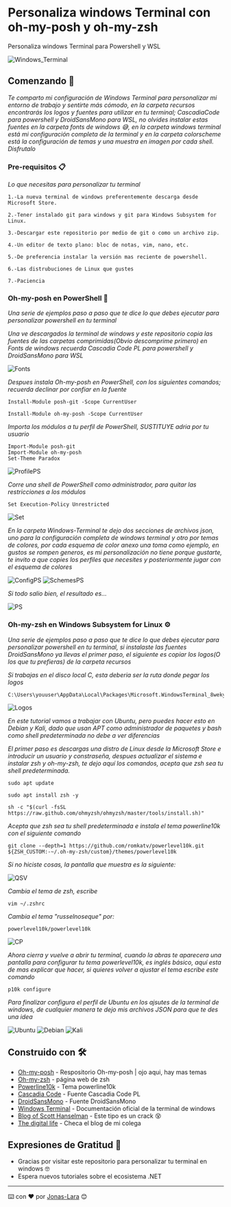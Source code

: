 # Personaliza windows Terminal con oh-my-posh y oh-my-zsh

Personaliza windows Terminal para Powershell y WSL

<img src=/Capturas/WT.png alt="Windows_Terminal"/>


## Comenzando 🚀

_Te comparto mi configuración de Windows Terminal para personalizar mi entorno de trabajo y sentirte más cómodo, en la carpeta recursos encontrarás los logos y fuentes para utilizar en tu terminal; CascadiaCode para powershell y DroidSansMono para WSL, no olvides instalar estas fuentes en la carpeta fonts de windows 😅, en la carpeta windows terminal está mi configuración completa de la terminal y en la carpeta colorscheme está la configuración de temas y una muestra en imagen por cada shell. Disfrutalo_


### Pre-requisitos 📋

_Lo que necesitas para personalizar tu terminal_

```
1.-La nueva terminal de windows preferentemente descarga desde Microsoft Store.

2.-Tener instalado git para windows y git para Windows Subsystem for Linux.

3.-Descargar este repositorio por medio de git o como un archivo zip.

4.-Un editor de texto plano: bloc de notas, vim, nano, etc.

5.-De preferencia instalar la versión mas reciente de powershell.

6.-Las distrubuciones de Linux que gustes

7.-Paciencia

```

### Oh-my-posh en PowerShell 🔧

_Una serie de ejemplos paso a paso que te dice lo que debes ejecutar para personalizar powershell en tu terminal_

_Una ve descargados la terminal de windows y este repositorio copia las fuentes de las carpetas comprimidas(Obvio descomprime primero) en Fonts de windows recuerda Cascadia Code PL para powershell y DroidSansMono para WSL_

<img src=/Capturas/Fonts.png alt="Fonts"/>

_Despues instala Oh-my-posh en PowerShell, con los siguientes comandos; recuerda declinar por confiar en la fuente_

```
Install-Module posh-git -Scope CurrentUser
```
```
Install-Module oh-my-posh -Scope CurrentUser
```

_Importa los módulos a tu perfil de PowerShell, SUSTITUYE adria por tu usuario_

```
Import-Module posh-git
Import-Module oh-my-posh
Set-Theme Paradox
```
<img src=/Capturas/PROFILE$.png alt="ProfilePS"/>

_Corre una shell de PowerShell como administrador, para quitar las restricciones a los módulos_

```
Set Execution-Policy Unrestricted
```

<img src=/Capturas/Set.png alt="Set"/>

_En la carpeta Windows-Terminal te dejo dos secciones de archivos json, uno para la configuración completa de windows terminal y otro por temas de colores, por cada esquema de color anexo una toma como ejemplo, en gustos se rompen generos, es mi personalización no tiene porque gustarte, te invito a que copies los perfiles que necesites y posteriormente jugar con el esquema de colores_

<img src=/Capturas/ConfPS.png alt="ConfigPS"/>

<img src=/Capturas/esquemasPS.png alt="SchemesPS"/>

_Si todo salio bien, el resultado es..._ 

<img src=/Capturas/1.png alt="PS"/>


### Oh-my-zsh en Windows Subsystem for Linux ⚙️

_Una serie de ejemplos paso a paso que te dice lo que debes ejecutar para personalizar powershell en tu terminal, si instalaste las fuentes DroidSansMono ya llevas el primer paso, el siguiente es copiar los logos(O los que tu prefieras) de la carpeta recursos_

_Si trabajas en el disco local C, esta deberia ser la ruta donde pegar los logos_

```
C:\Users\youuser\AppData\Local\Packages\Microsoft.WindowsTerminal_8wekyb3d8bbwe\RoamingState
```

<img src=/Capturas/Copialogos.png alt="Logos"/>

_En este tutorial vamos a trabajar con Ubuntu, pero puedes hacer esto en Debian y Kali, dado que usan APT como administrador de paquetes y bash como shell predeterminada no debe a ver diferencias_

_El primer paso es descargas una distro de Linux desde la Microsoft Store e introducir un usuario y constraseña, despues actualizar el sistema e instalar zsh y oh-my-zsh, te dejo aquí los comandos, acepta que zsh sea tu shell predeterminada._

```
sudo apt update
```
```
sudo apt install zsh -y
```
```
sh -c "$(curl -fsSL https://raw.github.com/ohmyzsh/ohmyzsh/master/tools/install.sh)"
```

_Acepta que zsh sea tu shell predeterminada e instala el tema powerline10k con el siguiente comando_


```
git clone --depth=1 https://github.com/romkatv/powerlevel10k.git ${ZSH_CUSTOM:-~/.oh-my-zsh/custom}/themes/powerlevel10k
```


_Si no hiciste cosas, la pantalla que muestra es la siguiente:_

<img src=/Capturas/quesiverga.png alt="QSV"/>

_Cambia el tema de zsh, escribe_

```
vim ~/.zshrc
```

_Cambia el tema "russelnoseque" por:_

```
powerlevel10k/powerlevel10k
```

<img src=/Capturas/changepower.png alt="CP"/>

_Ahora cierra y vuelve a abrir tu terminal, cuando la abras te aparecera una pantalla para configurar tu tema powerlevel10k, es inglés básico, aquí esta de mas explicar que hacer, si quieres volver a ajustar el tema escribe este comando_

```
p10k configure
```

_Para finalizar configura el perfil de Ubuntu en los ajsutes de la terminal de windows, de cualquier manera te dejo mis archivos JSON para que te des una idea_ 

<img src=/Capturas/4.png alt="Ubuntu"/>
<img src=/Capturas/5.png alt="Debian"/>
<img src=/Capturas/6.png alt="Kali"/>


## Construido con 🛠️

* [Oh-my-posh](https://github.com/JanDeDobbeleer/oh-my-posh) - Respositorio Oh-my-posh | ojo aqui, hay mas temas
* [Oh-my-zsh](https://ohmyz.sh/) - página web de zsh 
* [Powerline10k](https://github.com/romkatv/powerlevel10k) - Tema powerline10k
* [Cascadia Code](https://www.hanselman.com/) - Fuente Cascadia Code PL
* [DroidSansMono](https://www.nerdfonts.com/) - Fuente DroidSansMono
* [Windows Terminal](https://docs.microsoft.com/en-us/windows/terminal/) - Documentación oficial de la terminal de windows
* [Blog of Scott Hanselman](https://www.hanselman.com/) - Este tipo es un crack 😵
* [The digital life](https://www.the-digital-life.com/en/) - Checa el blog de mi colega


## Expresiones de Gratitud 🎁

* Gracias por visitar este repositorio para personalizar tu terminal en windows 🤓
* Espera nuevos tutoriales sobre el ecosistema .NET

---
⌨️ con ❤️ por [Jonas-Lara](https://github.com/Jonas-Lara) 😊

